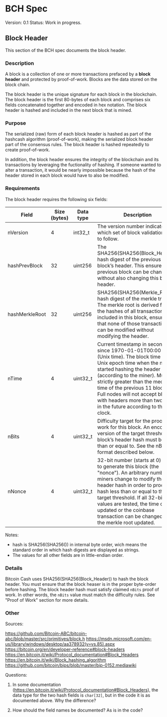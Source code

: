 # BCH Spec
Version: 0.1
Status: Work in progress.

## Block Header
This section of the BCH spec documents the block header.

### Description

A block is a collection of one or more transactions prefaced by a **block header** and protected by proof-of-work. Blocks are the data stored on the block chain.

The block header is the unique signature for each block in the blockchain. The block header is the first 80-bytes of each block and comprises six fields concatenated together and encoded in hex notation. The block header is hashed and included in the next block that is mined.

### Purpose

The serialized (raw) form of each block header is hashed as part of the hashcash algorithm (proof-of-work), making the serialized block header part of the consensus rules. The block header is hashed repeatedly to create proof-of-work.

In addition, the block header ensures the integrity of the blockchain and its transactions by leveraging the fuctionality of hashing. If someone wanted to alter a transaction, it would be nearly impossible because the hash of the header stored in each block would have to also be modified.

### Requirements

The block header requires the following six fields:

Field 			| Size (bytes) 	| Data type | Description
----------------|---------------|-----------|------------
nVersion 		| 4 			| int32_t 	| The version number indicates which set of block validation rules to follow. 
hashPrevBlock 	| 32 			| uint256 	| The SHA256(SHA256(Block_Header)) hash digest of the previous block’s header. This ensures no previous block can be changed without also changing this block’s header.
hashMerkleRoot	| 32 			| uint256 	| SHA256(SHA256(Merkle_Root)) hash digest of the merkle tree. The merkle root is derived from the hashes of all transactions included in this block, ensuring that none of those transactions can be modified without modifying the header.
nTime 			| 4 			| uint32_t 	| Current timestamp in seconds since 1970-01-01T00:00 UTC (Unix time). The block time is a Unix epoch time when the miner started hashing the header (according to the miner). Must be strictly greater than the median time of the previous 11 blocks. Full nodes will not accept blocks with headers more than two hours in the future according to their clock.
nBits 			| 4 			| uint32_t 	| Difficulty target for the proof-of-work for this block. An encoded version of the target threshold this block’s header hash must be less than or equal to. See the nBits format described below.
nNonce			| 4 			| uint32_t 	| 32-bit number (starts at 0) used to generate this block (the "nonce"). An arbitrary number miners change to modify the header hash in order to produce a hash less than or equal to the target threshold. If all 32-bit values are tested, the time can be updated or the coinbase transaction can be changed and the merkle root updated.

Notes:
- hash is SHA256(SHA256()) in internal byte order, wich means the standard order in which hash digests are displayed as strings.
- The values for all other fields are in little-endian order.

### Details

Bitcoin Cash uses SHA256(SHA256(Block_Header)) to hash the block header. You must ensure that the block heaser is in the proper byte-order before hashing. The block header hash must satisfy claimed `nBits` proof of work. In other words, the `nBits` value must match the difficulty rules. See "Proof of Work" section for more details.

### Other

Sources:

https://github.com/Bitcoin-ABC/bitcoin-abc/blob/master/src/primitives/block.h
https://msdn.microsoft.com/en-us/library/windows/desktop/aa378932(v=vs.85).aspx
https://bitcoin.org/en/developer-reference#block-headers
https://en.bitcoin.it/wiki/Protocol_documentation#Block_Headers
https://en.bitcoin.it/wiki/Block_hashing_algorithm
https://github.com/bitcoin/bips/blob/master/bip-0152.mediawiki


Questions:

1) In some documentation (https://en.bitcoin.it/wiki/Protocol_documentation#Block_Headers), the data type for the two hash fields is `char[32]`, but in the code it is as documented above. Why the difference? 

2) How should the field names be documented? As is in the code?

